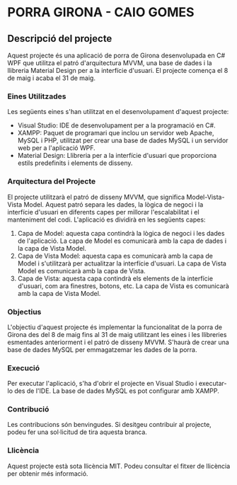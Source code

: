 # PORRA GIRONA - CAIO GOMES

## Descripció del projecte
Aquest projecte és una aplicació de porra de Girona desenvolupada en C# WPF que utilitza el patró d'arquitectura MVVM, una base de dades i la llibreria Material Design per a la interfície d'usuari. El projecte comença el 8 de maig i acaba el 31 de maig.

### Eines Utilitzades
Les següents eines s'han utilitzat en el desenvolupament d'aquest projecte:
* Visual Studio: IDE de desenvolupament per a la programació en C#.
* XAMPP: Paquet de programari que inclou un servidor web Apache, MySQL i PHP, utilitzat per crear una base de dades MySQL i un servidor web per a l'aplicació WPF.
* Material Design: Llibreria per a la interfície d'usuari que proporciona estils predefinits i elements de disseny.

### Arquitectura del Projecte
El projecte utilitzarà el patró de disseny MVVM, que significa Model-Vista-Vista Model. Aquest patró separa les dades, la lògica de negoci i la interfície d'usuari en diferents capes per millorar l'escalabilitat i el manteniment del codi.
L'aplicació es dividirà en les següents capes:
1. Capa de Model: aquesta capa contindrà la lògica de negoci i les dades de l'aplicació. La capa de Model es comunicarà amb la capa de dades i la capa de Vista Model.
2. Capa de Vista Model: aquesta capa es comunicarà amb la capa de Model i s'utilitzarà per actualitzar la interfície d'usuari. La capa de Vista Model es comunicarà amb la capa de Vista.
3. Capa de Vista: aquesta capa contindrà els elements de la interfície d'usuari, com ara finestres, botons, etc. La capa de Vista es comunicarà amb la capa de Vista Model.

### Objectius
L'objectiu d'aquest projecte és implementar la funcionalitat de la porra de Girona des del 8 de maig fins al 31 de maig utilitzant les eines i les llibreries esmentades anteriorment i el patró de disseny MVVM. S'haurà de crear una base de dades MySQL per emmagatzemar les dades de la porra.

### Execució
Per executar l'aplicació, s'ha d'obrir el projecte en Visual Studio i executar-lo des de l'IDE. La base de dades MySQL es pot configurar amb XAMPP.

### Contribució
Les contribucions són benvingudes. Si desitgeu contribuir al projecte, podeu fer una sol·licitud de tira aquesta branca.

### Llicència
Aquest projecte està sota llicència MIT. Podeu consultar el fitxer de llicència per obtenir més informació.
